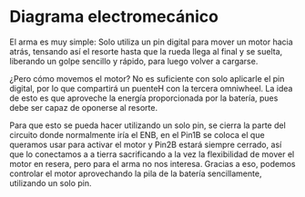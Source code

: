 # Diagrama electromecánico

El arma es muy simple: Solo utiliza un pin digital para mover un motor hacia atrás, tensando así el resorte hasta que la rueda llega al final y se suelta, liberando un golpe sencillo y rápido, para luego volver a cargarse.

¿Pero cómo movemos el motor? No es suficiente con solo aplicarle el pin digital, por lo que compartirá un puenteH con la tercera omniwheel. La idea de esto es que aproveche la energía proporcionada por la batería, pues debe ser capaz de oponerse al resorte.

Para que esto se pueda hacer utilizando un solo pin, se cierra la parte del circuito donde normalmente iría el ENB, en el Pin1B se coloca el que queramos usar para activar el motor y Pin2B estará siempre cerrado, así que lo conectamos a a tierra sacrificando a la vez la flexibilidad de mover el motor en resera, pero para el arma no nos interesa. Gracias a eso, podemos controlar el motor aprovechando la pila de la batería sencillamente, utilizando un solo pin.
